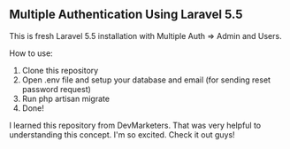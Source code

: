 ## Multiple Authentication Using Laravel 5.5

This is fresh Laravel 5.5 installation with Multiple Auth => Admin and Users.

How to use:
1. Clone this repository
2. Open .env file and setup your database and email (for sending reset password request)
3. Run php artisan migrate
4. Done!

I learned this repository from DevMarketers. That was very helpful to understanding this concept. I'm so excited. Check it out guys!
